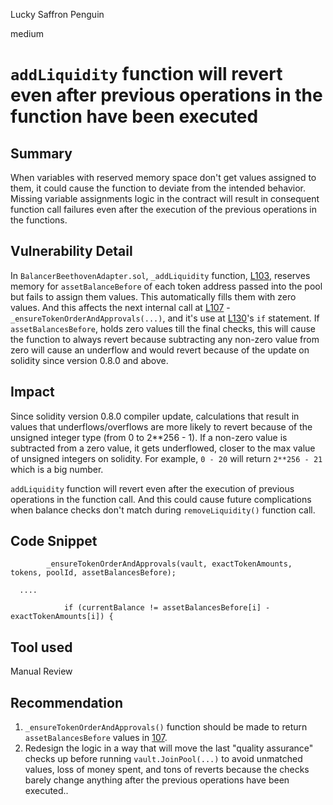 Lucky Saffron Penguin

medium

# ```addLiquidity``` function will revert even after previous operations in the function have been executed
## Summary
When variables with reserved memory space don't get values assigned to them,  it could cause the function to deviate from the intended behavior. Missing variable assignments logic in the contract will result in consequent function call failures even after the execution of the previous operations in the functions.

## Vulnerability Detail
In ```BalancerBeethovenAdapter.sol```, ```_addLiquidity``` function, [L103](https://github.com/Tokemak/v2-core-audit-2023-07-14/blob/62445b8ee3365611534c96aef189642b721693bf/src/destinations/adapters/BalancerBeethovenAdapter.sol#L103), reserves memory for ```assetBalanceBefore``` of each token address passed into the pool but fails to assign them values. This automatically fills them with zero values. And this affects the next internal call at [L107](https://github.com/Tokemak/v2-core-audit-2023-07-14/blob/62445b8ee3365611534c96aef189642b721693bf/src/destinations/adapters/BalancerBeethovenAdapter.sol#L107) - ```_ensureTokenOrderAndApprovals(...)```, and it's use at [L130](https://github.com/Tokemak/v2-core-audit-2023-07-14/blob/62445b8ee3365611534c96aef189642b721693bf/src/destinations/adapters/BalancerBeethovenAdapter.sol#L130)'s ```if``` statement. If ```assetBalancesBefore```, holds zero values till the final checks, this will cause the function to always revert because subtracting any non-zero value from zero will cause an underflow and would revert because of the update on solidity since version 0.8.0 and above.

## Impact
Since solidity version 0.8.0 compiler update, calculations that result in values that underflows/overflows are more likely to revert because of the unsigned integer type (from 0 to 2**256 - 1). If a non-zero value is subtracted from a zero value, it gets underflowed, closer to the max value of unsigned integers on solidity. For example, ```0 - 20``` will return ```2**256 - 21``` which is a big number.

```addLiquidity``` function will revert even after the execution of previous operations in the function call. And this could cause future complications when balance checks don't match during ```removeLiquidity()``` function call. 
 
## Code Snippet
```solidity
        _ensureTokenOrderAndApprovals(vault, exactTokenAmounts, tokens, poolId, assetBalancesBefore);

  ....

            if (currentBalance != assetBalancesBefore[i] - exactTokenAmounts[i]) {
```

## Tool used
Manual Review

## Recommendation
1. ```_ensureTokenOrderAndApprovals()``` function should be made to return ```assetBalancesBefore``` values in [107](https://github.com/Tokemak/v2-core-audit-2023-07-14/blob/62445b8ee3365611534c96aef189642b721693bf/src/destinations/adapters/BalancerBeethovenAdapter.sol#L107).
2. Redesign the logic in a way that will move the last "quality assurance" checks up before running ```vault.JoinPool(...)``` to avoid unmatched values, loss of money spent, and tons of reverts because the checks barely change anything after the previous operations have been executed..